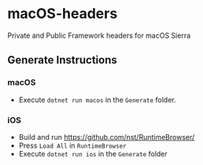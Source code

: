 # macOS-headers
Private and Public Framework headers for macOS Sierra

## Generate Instructions

### macOS
- Execute `dotnet run macos` in the `Generate` folder.

### iOS
- Build and run https://github.com/nst/RuntimeBrowser/
- Press `Load All` in `RuntimeBrowser`
- Execute `dotnet run ios` in the `Generate` folder
